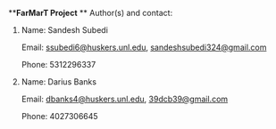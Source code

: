 ******FarMarT Project****
**
Author(s) and contact: 

1) Name: Sandesh Subedi

   Email: ssubedi6@huskers.unl.edu, sandeshsubedi324@gmail.com

   Phone: 5312296337

2) Name: Darius Banks

   Email: dbanks4@huskers.unl.edu, 39dcb39@gmail.com

   Phone: 4027306645

